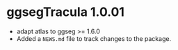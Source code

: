 # ggsegTracula 1.0.01

* adapt atlas to ggseg >= 1.6.0
* Added a `NEWS.md` file to track changes to the package.
